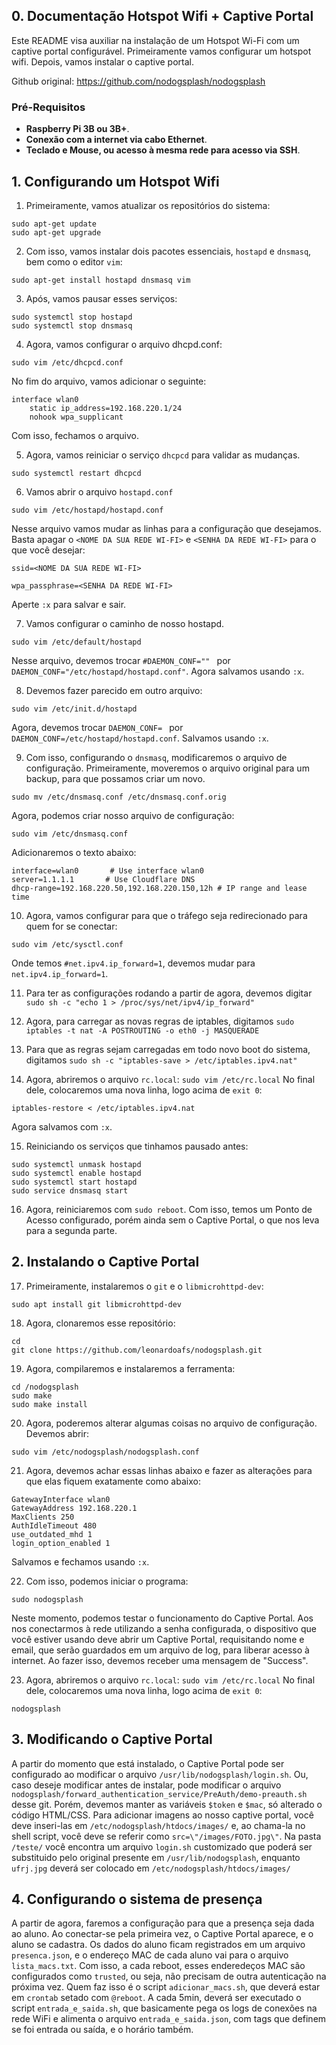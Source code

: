 ## 0. Documentação Hotspot Wifi + Captive Portal

Este README visa auxiliar na instalação de um Hotspot Wi-Fi com um captive portal configurável.
Primeiramente vamos configurar um hotspot wifi. Depois, vamos instalar o captive portal.

Github original: https://github.com/nodogsplash/nodogsplash

### Pré-Requisitos
 * **Raspberry Pi 3B ou 3B+**.
 * **Conexão com a internet via cabo Ethernet**.
 * **Teclado e Mouse, ou acesso à mesma rede para acesso via SSH**.


## 1. Configurando um Hotspot Wifi

1) Primeiramente, vamos atualizar os repositórios do sistema:

```
sudo apt-get update
sudo apt-get upgrade
```

2) Com isso, vamos instalar dois pacotes essenciais, `hostapd` e `dnsmasq`, bem como o editor `vim`:

`sudo apt-get install hostapd dnsmasq vim`

3) Após, vamos pausar esses serviços:

```
sudo systemctl stop hostapd
sudo systemctl stop dnsmasq
```

4) Agora, vamos configurar o arquivo dhcpd.conf:

`sudo vim /etc/dhcpcd.conf`

No fim do arquivo, vamos adicionar o seguinte:

```
interface wlan0
    static ip_address=192.168.220.1/24
    nohook wpa_supplicant
```

Com isso, fechamos o arquivo.

5) Agora, vamos reiniciar o serviço `dhcpcd` para validar as mudanças.

``` 
sudo systemctl restart dhcpcd
```

6) Vamos abrir o arquivo `hostapd.conf`

``` 
sudo vim /etc/hostapd/hostapd.conf
```

Nesse arquivo vamos mudar as linhas para a configuração que desejamos. Basta apagar o `<NOME DA SUA REDE WI-FI>` e `<SENHA DA REDE WI-FI>` para o que você desejar:

```
ssid=<NOME DA SUA REDE WI-FI>

wpa_passphrase=<SENHA DA REDE WI-FI>
```

Aperte `:x` para salvar e sair.

7) Vamos configurar o caminho de nosso hostapd.

```
sudo vim /etc/default/hostapd
```

Nesse arquivo, devemos trocar `#DAEMON_CONF="" ` por `DAEMON_CONF="/etc/hostapd/hostapd.conf"`.
Agora salvamos usando `:x`.


8) Devemos fazer parecido em outro arquivo:
```
sudo vim /etc/init.d/hostapd
```
Agora, devemos trocar `DAEMON_CONF= ` por `DAEMON_CONF=/etc/hostapd/hostapd.conf`.
Salvamos usando `:x`.

9) Com isso, configurando o `dnsmasq`, modificaremos o arquivo de configuração.
Primeiramente, moveremos o arquivo original para um backup, para que possamos criar um novo.
```
sudo mv /etc/dnsmasq.conf /etc/dnsmasq.conf.orig
```

Agora, podemos criar nosso arquivo de configuração:
```
sudo vim /etc/dnsmasq.conf
```
Adicionaremos o texto abaixo:
```
interface=wlan0       # Use interface wlan0  
server=1.1.1.1       # Use Cloudflare DNS  
dhcp-range=192.168.220.50,192.168.220.150,12h # IP range and lease time
```

10) Agora, vamos configurar para que o tráfego seja redirecionado para quem for se conectar:
```
sudo vim /etc/sysctl.conf
```
Onde temos `#net.ipv4.ip_forward=1`, devemos mudar para `net.ipv4.ip_forward=1`.

11) Para ter as configurações rodando a partir de agora, devemos digitar `sudo sh -c "echo 1 > /proc/sys/net/ipv4/ip_forward"`

12) Agora, para carregar as novas regras de iptables, digitamos `sudo iptables -t nat -A POSTROUTING -o eth0 -j MASQUERADE`

13) Para que as regras sejam carregadas em todo novo boot do sistema, digitamos `sudo sh -c "iptables-save > /etc/iptables.ipv4.nat"`

14) Agora, abriremos o arquivo `rc.local`:
`sudo vim /etc/rc.local`
No final dele, colocaremos uma nova linha, logo acima de `exit 0`:
```
iptables-restore < /etc/iptables.ipv4.nat
```

Agora salvamos com `:x`.

15) Reiniciando os serviços que tinhamos pausado antes:
```
sudo systemctl unmask hostapd
sudo systemctl enable hostapd
sudo systemctl start hostapd
sudo service dnsmasq start
```

16) Agora, reiniciaremos com `sudo reboot`.
Com isso, temos um Ponto de Acesso configurado, porém ainda sem o Captive Portal, o que nos leva para a segunda parte.

## 2. Instalando o Captive Portal

17) Primeiramente, instalaremos o `git` e o `libmicrohttpd-dev`:
```
sudo apt install git libmicrohttpd-dev
```

18) Agora, clonaremos esse repositório:
```
cd
git clone https://github.com/leonardoafs/nodogsplash.git
```

19) Agora, compilaremos e instalaremos a ferramenta:
```
cd /nodogsplash
sudo make
sudo make install
```

20) Agora, poderemos alterar algumas coisas no arquivo de configuração. Devemos abrir:
```
sudo vim /etc/nodogsplash/nodogsplash.conf
```

21) Agora, devemos achar essas linhas abaixo e fazer as alterações para que elas fiquem exatamente como abaixo:
```
GatewayInterface wlan0
GatewayAddress 192.168.220.1
MaxClients 250
AuthIdleTimeout 480
use_outdated_mhd 1
login_option_enabled 1
```
Salvamos e fechamos usando `:x`.

22) Com isso, podemos iniciar o programa:
```
sudo nodogsplash
```
Neste momento, podemos testar o funcionamento do Captive Portal. Aos nos conectarmos à rede utilizando a senha configurada, o dispositivo que você estiver usando deve abrir um Captive Portal, requisitando nome e email, que serão guardados em um arquivo de log, para liberar acesso à internet. Ao fazer isso, devemos receber uma mensagem de "Success".

23) Agora, abriremos o arquivo `rc.local`:
`sudo vim /etc/rc.local`
No final dele, colocaremos uma nova linha, logo acima de `exit 0`:
```
nodogsplash
```

## 3. Modificando o Captive Portal

A partir do momento que está instalado, o Captive Portal pode ser configurado ao modificar o arquivo `/usr/lib/nodogsplash/login.sh`. Ou, caso deseje modificar antes de instalar, pode modificar o arquivo `nodogsplash/forward_authentication_service/PreAuth/demo-preauth.sh` desse git.
Porém, devemos manter as variáveis `$token` e `$mac`, só alterado o código HTML/CSS.
Para adicionar imagens ao nosso captive portal, você deve inseri-las em `/etc/nodogsplash/htdocs/images/` e, ao chama-la no shell script, você deve se referir como `src=\"/images/FOTO.jpg\"`.
Na pasta `/teste/` você encontra um arquivo `login.sh` customizado que poderá ser substituido pelo original presente em `/usr/lib/nodogsplash`, enquanto `ufrj.jpg` deverá ser colocado em `/etc/nodogsplash/htdocs/images/`

## 4. Configurando o sistema de presença

A partir de agora, faremos a configuração para que a presença seja dada ao aluno.
Ao conectar-se pela primeira vez, o Captive Portal aparece, e o aluno se cadastra. Os dados do aluno ficam registrados em um arquivo `presenca.json`, e o endereço MAC de cada aluno vai para o arquivo `lista_macs.txt`. Com isso, a cada reboot, esses enderedeços MAC são configurados como `trusted`, ou seja, não precisam de outra autenticação na próxima vez. Quem faz isso é o script `adicionar_macs.sh`, que deverá estar em `crontab` setado com `@reboot`.
A cada 5min, deverá ser executado o script `entrada_e_saida.sh`, que basicamente pega os logs de conexões na rede WiFi e alimenta o arquivo `entrada_e_saida.json`, com tags que definem se foi entrada ou saída, e o horário também.
